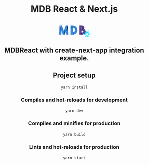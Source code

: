<div align="center">
<h1>MDB React & Next.js</h1>
<br/>
<img src='https://github.com/JakubChm/nextjs-mdbreact/blob/master/static/mdb-react-small.png?raw=true'  alt='mdbreact' align='center'>

<h2>MDBReact with create-next-app integration example.</h2>

</p>

## Project setup

```
yarn install
```

### Compiles and hot-reloads for development

```
yarn dev
```

### Compiles and minifies for production

```
yarn build
```

### Lints and hot-reloads for production

```
yarn start
```
